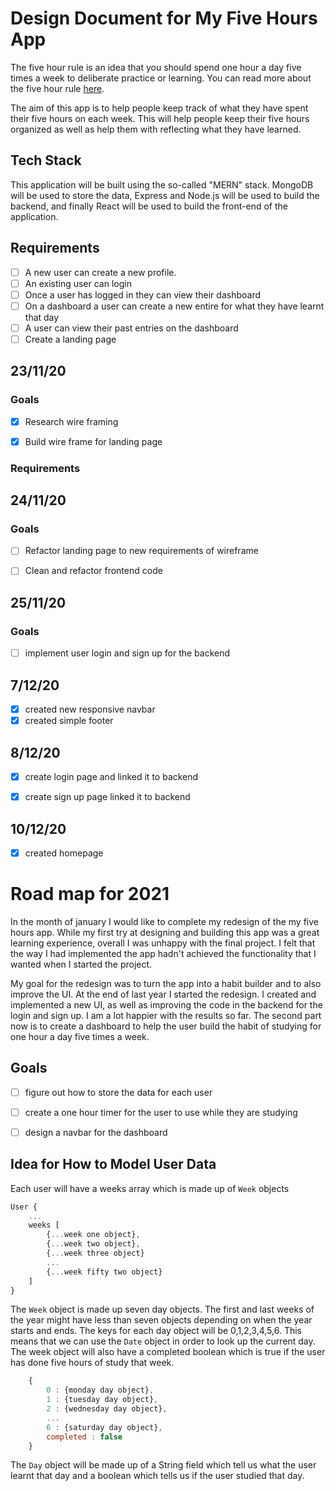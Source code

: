 # Design Document for My Five Hours App
The five hour rule is an idea that you should spend one hour a day five times a week to deliberate practice or learning. You can read more about the five hour rule [here](https://www.tameday.com/the-power-of-the-five-hour-rule/).

The aim of this app is to help people keep track of what they have spent their five hours on each week. This will help people keep their five hours organized as well as help them with reflecting what they have learned.

## Tech Stack

This application will be built using the so-called "MERN" stack. MongoDB will be used to store the data, Express and Node.js will be used to build the backend, and finally React will be used to build the front-end of the application. 


## Requirements 

- [ ] A new user can create a new profile.
- [ ] An existing user can login
- [ ] Once a user has logged in they can view their dashboard
- [ ] On a dashboard a user can create a new entire for what they have learnt that day
- [ ] A user can view their past entries on the dashboard
- [ ] Create a landing page

## 23/11/20

### Goals

- [X] Research wire framing
- [X] Build wire frame for landing page


### Requirements

## 24/11/20

### Goals

- [ ] Refactor landing page to new requirements of wireframe
- [ ] Clean and refactor frontend code


## 25/11/20

### Goals

- [ ] implement user login and sign up for the backend


## 7/12/20

- [X] created new responsive navbar
- [X] created simple footer

## 8/12/20

- [X] create login page and linked it to backend
- [X] create sign up page linked it to backend


## 10/12/20

- [X] created homepage


# Road map for 2021

In the month of january I would like to complete my redesign of the my five hours app. While my first try at designing and building this app was a great learning experience, overall I was unhappy with the final project. I felt that the way I had implemented the app hadn't achieved the functionality that I wanted when I started the project.

My goal for the redesign was to turn the app into a habit builder and to also improve the UI. At the end of last year I started the redesign. I created and implemented a new UI, as well as improving the code in the backend for the login and sign up. I am a lot happier with the results so far. The second part now is to create a dashboard to help the user build the habit of studying for one hour a day five times a week.

## Goals

- [ ] figure out how to store the data for each user
- [ ] create a one hour timer for the user to use while they are studying
- [ ] design a navbar for the dashboard


## Idea for How to Model User Data

Each user will have a weeks array which is made up of `Week` objects

``` javascript
User {
    ...
    weeks [
        {...week one object},
        {...week two object},
        {...week three object}
        ...
        {...week fifty two object}
    ]
}
```

The `Week` object is made up seven day objects. The first and last weeks of the year might have less than seven objects depending on when the year starts and ends. The keys for each day object will be 0,1,2,3,4,5,6. This means that we can use the `Date` object in order to look up the current day. The week object will also have a completed boolean which is true if the user has done five hours of study that week.

``` javascript
    {
        0 : {monday day object},
        1 : {tuesday day object},
        2 : {wednesday day object},
        ...
        6 : {saturday day object},
        completed : false 
    }
```

The `Day` object will be made up of a String field which tell us what the user learnt that day and a boolean which tells us if the user studied that day.